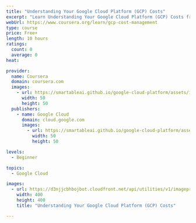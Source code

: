 ```yaml
---
title: "Understanding Your Google Cloud Platform (GCP) Costs"
excerpt: "Learn Understanding Your Google Cloud Platform (GCP) Costs from Google Cloud. Understanding Your Google Cloud Platform (GCP) Costs is most suitable for those working in a technology or finance role who are responsible for managing GCP costs.   ..."
webUrl: https://www.coursera.org/learn/gcp-cost-management
type: course
price: Free+
length: 10 hours
ratings:
  count: 0
  average: 0
heat: 

provider:
  name: Coursera
  domain: coursera.com
  images:
    - url: https://smartableai.github.io/google-cloud-platform/assets/images/organizations/coursera.com-50x50.jpg
      width: 50
      height: 50
  publishers:
    - name: Google Cloud
      domain: cloud.google.com
      images:
        - url: https://smartableai.github.io/google-cloud-platform/assets/images/organizations/cloud.google.com-50x50.jpg
          width: 50
          height: 50

levels:
  - Beginner

topics:
  - Google Cloud

images:
  - url: https://d3njjcbhbojbot.cloudfront.net/api/utilities/v1/imageproxy/https://s3.amazonaws.com/coursera-course-photos/84/9835b2dbff447d9a5b03d2e0567901/Logo.png?auto=format%2Ccompress&dpr=1&w=400&h=400&fit=fill&bg=FFF
    width: 400
    height: 400
    title: "Understanding Your Google Cloud Platform (GCP) Costs"

---
```


